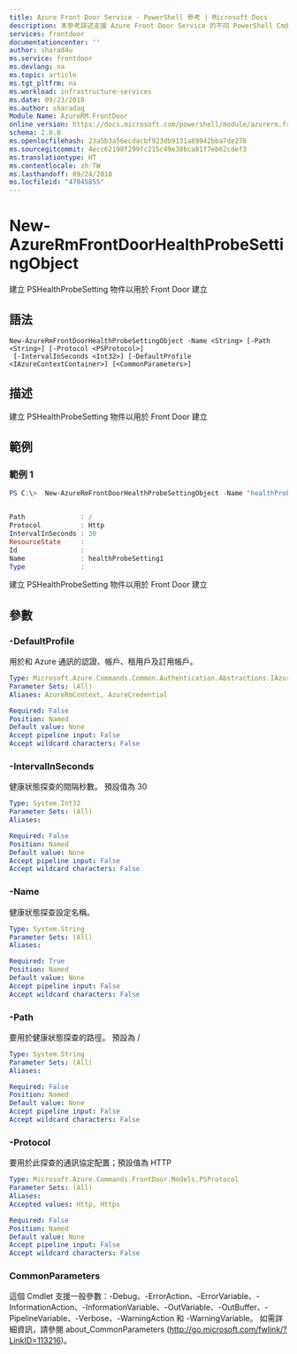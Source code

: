 ```yaml
---
title: Azure Front Door Service - PowerShell 參考 | Microsoft Docs
description: 本參考詳述支援 Azure Front Door Service 的不同 PowerShell Cmdlet
services: frontdoor
documentationcenter: ''
author: sharad4u
ms.service: frontdoor
ms.devlang: na
ms.topic: article
ms.tgt_pltfrm: na
ms.workload: infrastructure-services
ms.date: 09/23/2018
ms.author: sharadag
Module Name: AzureRM.FrontDoor
online version: https://docs.microsoft.com/powershell/module/azurerm.frontdoor/new-azurermfrontdoorhealthprobesettingobject
schema: 2.0.0
ms.openlocfilehash: 23a5b3a56ecdacbf923db9131a89942bba7de276
ms.sourcegitcommit: 4ecc62198f299fc215c49e38bca81f7eb62cdef3
ms.translationtype: HT
ms.contentlocale: zh-TW
ms.lasthandoff: 09/24/2018
ms.locfileid: "47045855"
---
```

# New-AzureRmFrontDoorHealthProbeSettingObject

建立 PSHealthProbeSetting 物件以用於 Front Door 建立

## 語法

```
New-AzureRmFrontDoorHealthProbeSettingObject -Name <String> [-Path <String>] [-Protocol <PSProtocol>]
 [-IntervalInSeconds <Int32>] [-DefaultProfile <IAzureContextContainer>] [<CommonParameters>]
```

## 描述
建立 PSHealthProbeSetting 物件以用於 Front Door 建立

## 範例

### 範例 1
```powershell
PS C:\>  New-AzureRmFrontDoorHealthProbeSettingObject -Name "healthProbeSetting1"


Path              : /
Protocol          : Http
IntervalInSeconds : 30
ResourceState     :
Id                :
Name              : healthProbeSetting1
Type              :
```

建立 PSHealthProbeSetting 物件以用於 Front Door 建立

## 參數

### -DefaultProfile
用於和 Azure 通訊的認證、帳戶、租用戶及訂用帳戶。

```yaml
Type: Microsoft.Azure.Commands.Common.Authentication.Abstractions.IAzureContextContainer
Parameter Sets: (All)
Aliases: AzureRmContext, AzureCredential

Required: False
Position: Named
Default value: None
Accept pipeline input: False
Accept wildcard characters: False
```

### -IntervalInSeconds
健康狀態探查的間隔秒數。
預設值為 30

```yaml
Type: System.Int32
Parameter Sets: (All)
Aliases:

Required: False
Position: Named
Default value: None
Accept pipeline input: False
Accept wildcard characters: False
```

### -Name
健康狀態探查設定名稱。

```yaml
Type: System.String
Parameter Sets: (All)
Aliases:

Required: True
Position: Named
Default value: None
Accept pipeline input: False
Accept wildcard characters: False
```

### -Path
要用於健康狀態探查的路徑。
預設為 /

```yaml
Type: System.String
Parameter Sets: (All)
Aliases:

Required: False
Position: Named
Default value: None
Accept pipeline input: False
Accept wildcard characters: False
```

### -Protocol
要用於此探查的通訊協定配置；預設值為 HTTP

```yaml
Type: Microsoft.Azure.Commands.FrontDoor.Models.PSProtocol
Parameter Sets: (All)
Aliases:
Accepted values: Http, Https

Required: False
Position: Named
Default value: None
Accept pipeline input: False
Accept wildcard characters: False
```

### CommonParameters
這個 Cmdlet 支援一般參數：-Debug、-ErrorAction、-ErrorVariable、-InformationAction、-InformationVariable、-OutVariable、-OutBuffer、-PipelineVariable、-Verbose、-WarningAction 和 -WarningVariable。 如需詳細資訊，請參閱 about_CommonParameters (http://go.microsoft.com/fwlink/?LinkID=113216)。
